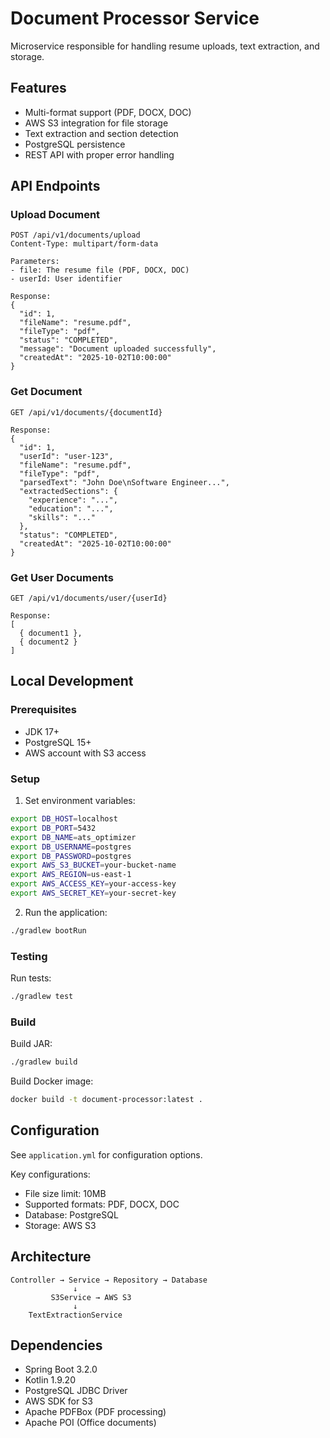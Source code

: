 # Document Processor Service

Microservice responsible for handling resume uploads, text extraction, and storage.

## Features

- Multi-format support (PDF, DOCX, DOC)
- AWS S3 integration for file storage
- Text extraction and section detection
- PostgreSQL persistence
- REST API with proper error handling

## API Endpoints

### Upload Document
```http
POST /api/v1/documents/upload
Content-Type: multipart/form-data

Parameters:
- file: The resume file (PDF, DOCX, DOC)
- userId: User identifier

Response:
{
  "id": 1,
  "fileName": "resume.pdf",
  "fileType": "pdf",
  "status": "COMPLETED",
  "message": "Document uploaded successfully",
  "createdAt": "2025-10-02T10:00:00"
}
```

### Get Document
```http
GET /api/v1/documents/{documentId}

Response:
{
  "id": 1,
  "userId": "user-123",
  "fileName": "resume.pdf",
  "fileType": "pdf",
  "parsedText": "John Doe\nSoftware Engineer...",
  "extractedSections": {
    "experience": "...",
    "education": "...",
    "skills": "..."
  },
  "status": "COMPLETED",
  "createdAt": "2025-10-02T10:00:00"
}
```

### Get User Documents
```http
GET /api/v1/documents/user/{userId}

Response:
[
  { document1 },
  { document2 }
]
```

## Local Development

### Prerequisites
- JDK 17+
- PostgreSQL 15+
- AWS account with S3 access

### Setup

1. Set environment variables:
```bash
export DB_HOST=localhost
export DB_PORT=5432
export DB_NAME=ats_optimizer
export DB_USERNAME=postgres
export DB_PASSWORD=postgres
export AWS_S3_BUCKET=your-bucket-name
export AWS_REGION=us-east-1
export AWS_ACCESS_KEY=your-access-key
export AWS_SECRET_KEY=your-secret-key
```

2. Run the application:
```bash
./gradlew bootRun
```

### Testing

Run tests:
```bash
./gradlew test
```

### Build

Build JAR:
```bash
./gradlew build
```

Build Docker image:
```bash
docker build -t document-processor:latest .
```

## Configuration

See `application.yml` for configuration options.

Key configurations:
- File size limit: 10MB
- Supported formats: PDF, DOCX, DOC
- Database: PostgreSQL
- Storage: AWS S3

## Architecture

```
Controller → Service → Repository → Database
              ↓
         S3Service → AWS S3
              ↓
    TextExtractionService
```

## Dependencies

- Spring Boot 3.2.0
- Kotlin 1.9.20
- PostgreSQL JDBC Driver
- AWS SDK for S3
- Apache PDFBox (PDF processing)
- Apache POI (Office documents)
